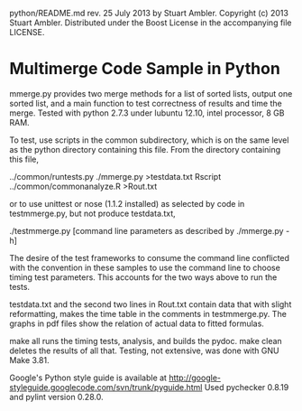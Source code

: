 python/README.md rev. 25 July 2013 by Stuart Ambler.
Copyright (c) 2013 Stuart Ambler.
Distributed under the Boost License in the accompanying file LICENSE.

# Multimerge Code Sample in Python

mmerge.py provides two merge methods for a list of sorted lists, output one
sorted list, and a main function to test correctness of results and time
the merge.  Tested with python 2.7.3 under lubuntu 12.10, intel processor,
8 GB RAM.

To test, use scripts in the common subdirectory, which is on the same level as
the python directory containing this file.  From the directory containing this
file,

../common/runtests.py ./mmerge.py >testdata.txt
Rscript ../common/commonanalyze.R >Rout.txt

or to use unittest or nose (1.1.2 installed) as selected by code in
testmmerge.py, but not produce testdata.txt,

./testmmerge.py [command line parameters as described by ./mmerge.py -h]

The desire of the test frameworks to consume the command line conflicted with
the convention in these samples to use the command line to choose timing test
parameters.  This accounts for the two ways above to run the tests.

testdata.txt and the second two lines in Rout.txt contain data that with
slight reformatting, makes the time table in the comments in testmmerge.py.
The graphs in pdf files show the relation of actual data to fitted formulas.

make all runs the timing tests, analysis, and builds the pydoc. 
make clean deletes the results of all that.  Testing, not extensive,
was done with GNU Make 3.81.

Google's Python style guide is available at
http://google-styleguide.googlecode.com/svn/trunk/pyguide.html
Used pychecker 0.8.19 and pylint version 0.28.0.
